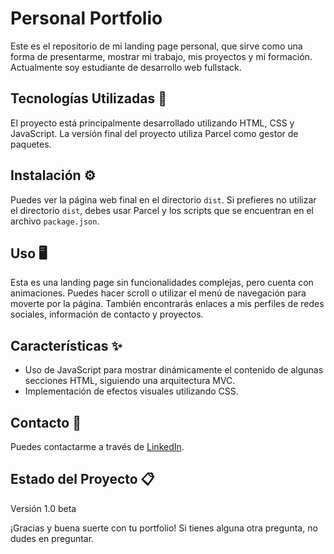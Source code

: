 # Personal Portfolio

Este es el repositorio de mi landing page personal, que sirve como una forma de presentarme, mostrar mi trabajo, mis proyectos y mi formación. Actualmente soy estudiante de desarrollo web fullstack.

## Tecnologías Utilizadas 🚀

El proyecto está principalmente desarrollado utilizando HTML, CSS y JavaScript. La versión final del proyecto utiliza Parcel como gestor de paquetes.

## Instalación ⚙️

Puedes ver la página web final en el directorio `dist`. Si prefieres no utilizar el directorio `dist`, debes usar Parcel y los scripts que se encuentran en el archivo `package.json`.

## Uso 🖥️

Esta es una landing page sin funcionalidades complejas, pero cuenta con animaciones. Puedes hacer scroll o utilizar el menú de navegación para moverte por la página. También encontrarás enlaces a mis perfiles de redes sociales, información de contacto y proyectos.

## Características ✨

- Uso de JavaScript para mostrar dinámicamente el contenido de algunas secciones HTML, siguiendo una arquitectura MVC.
- Implementación de efectos visuales utilizando CSS.

## Contacto 📩

Puedes contactarme a través de [LinkedIn]([https://www.linkedin.com/](https://www.linkedin.com/in/jalbertodelgado/)).

## Estado del Proyecto 📋

Versión 1.0 beta

¡Gracias y buena suerte con tu portfolio! Si tienes alguna otra pregunta, no dudes en preguntar.

